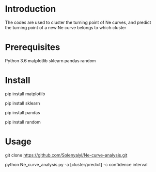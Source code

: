 # Introduction
The codes are used to cluster the turning point of Ne curves, and predict the turning point of a new Ne curve belongs to which cluster
# Prerequisites
Python 3.6
matplotlib
sklearn
pandas
random
# Install
pip install matplotlib

pip install sklearn

pip install pandas

pip install random
# Usage
git clone https://github.com/Solenyalyl/Ne-curve-analysis.git

python Ne_curve_analysis.py -a [cluster/predict] -c confidence interval <your Ne curves>

